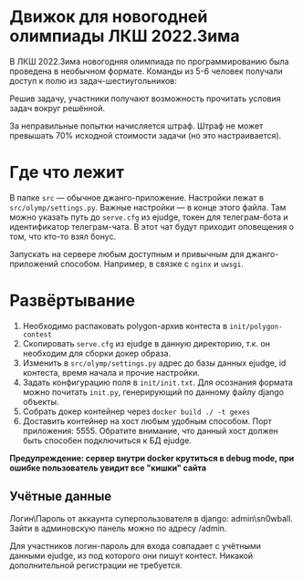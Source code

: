 # Движок для новогодней олимпиады ЛКШ 2022.Зима
В ЛКШ 2022.Зима новогодняя олимпиада по программированию была проведена в необычном формате. Команды из 5-6 человек получали доступ к полю из задач-шестиугольников:

Решив задачу, участники получают возможность прочитать условия задач вокруг решённой.

За неправильные попытки начисляется штраф. Штраф не может превышать 70% исходной стоимости задачи (но это настраивается).

# Где что лежит
В папке `src` — обычное джанго-приложение. Настройки лежат в `src/olymp/settings.py`. Важные настройки — в конце этого файла. 
Там можно указать путь до `serve.cfg` из ejudge, токен для телеграм-бота и идентификатор телеграм-чата. В этот чат будут приходит оповещения о том, что кто-то взял бонус.

Запускать на сервере любым доступным и привычным для джанго-приложений способом. Например, в связке с `nginx` и `uwsgi`.

# Развёртывание
1. Необходимо распаковать polygon-архив контеста в `init/polygon-contest`
2. Скопировать `serve.cfg` из ejudge в данную директорию, т.к. он необходим для сборки докер образа.
3. Изменить в `src/olymp/settings.py` адрес до базы данных ejudge, id контеста, время начала и прочие настройки.
4. Задать конфигурацию поля в `init/init.txt`. Для осознания формата можно почитать `init.py`,
   генерирующий по данному файлу django объекты.
5. Собрать докер контейнер через `docker build ./ -t gexes`
6. Доставить контейнер на хост любым удобным способом. Порт приложения: 5555.
   Обратите внимание, что данный хост должен быть способен подключиться к БД ejudge.

**Предупреждение: сервер внутри docker крутиться в debug mode, при ошибке пользователь увидит все "кишки" сайта**

## Учётные данные
Логин\Пароль от аккаунта суперпользователя в django: admin\sn0wball. Зайти
в админовскую панель можно по адресу <app-site>/admin.

Для участников логин-пароль для входа совпадает с учётными данными ejudge, из
под которого они пишут контест. Никакой дополнительной регистрации не требуется.
